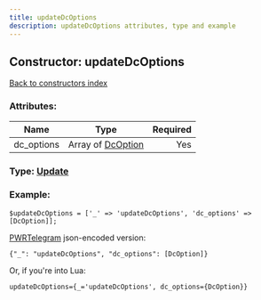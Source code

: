 ```yaml
---
title: updateDcOptions
description: updateDcOptions attributes, type and example
---
```

## Constructor: updateDcOptions  
[Back to constructors index](index.md)



### Attributes:

| Name     |    Type       | Required |
|----------|:-------------:|---------:|
|dc\_options|Array of [DcOption](../types/DcOption.md) | Yes|



### Type: [Update](../types/Update.md)


### Example:

```
$updateDcOptions = ['_' => 'updateDcOptions', 'dc_options' => [DcOption]];
```  

[PWRTelegram](https://pwrtelegram.xyz) json-encoded version:

```
{"_": "updateDcOptions", "dc_options": [DcOption]}
```


Or, if you're into Lua:  


```
updateDcOptions={_='updateDcOptions', dc_options={DcOption}}

```


